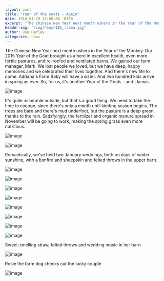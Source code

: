 ```yaml
---
layout: post
title: "Year of the Goats - Again"
date: 2016-01-19 12:00:00 -0700
excerpt: "The Chinese New Year next month ushers in the Year of the Monkey. Our 2015 Year of the ..."
header-img: "/img/news/185_llama.jpg"
author: Dee Harley
categories: news
---
```

The Chinese New Year next month ushers in the Year of the Monkey. Our
2015 Year of the Goat brought us a herd in excellent health, even more
fertile pastures, and re-roofed and ventilated barns. We gained our
farm manager, Mark. We lost people we loved, but we have deep, happy
memories and we celebrated their lives together. And there's new life
to come. Adriana's Farm Baby will have a sister. And two hundred kids
arrive in spring as ever. So, for us, it's another Year of the Goats -
and Llamas.

![image](/img/news/185_llama.jpg)

It's quite miserable outside, but that's a good thing. We need to take
the time to cocoon, since there's only a month until kidding season
begins. The trees are bare and there's mud underfoot, but the pasture
is a deep green, thanks to the rain. Satisfyingly, the fertilizer and
organic manure spread in November will be going to work, making the
spring grass even more nutritious.

![image](/img/news/185_fertilizer2.jpg)

![image](/img/news/185_browsing.jpg)

Romantically, we've held two January weddings, both on days of winter
sunshine, with a bonfire and sheepskin and felted throws in the upper
barn.

![image](/img/news/185_chapel2.jpg)

![image](/img/news/185_chapeldetail.jpg)

![image](/img/news/185_roomdetail.jpg)

![image](/img/news/185_table.jpg)

![image](/img/news/185_chairdetail.jpg)

![image](/img/news/185_tabledetail.jpg)

![image](/img/news/185_stirring.jpg)

![image](/img/news/185_catinstraw.jpg)

Sweet-smelling straw, felted throws and wedding music in her barn

![image](/img/news/185_rosie.jpg)

Rosie the farm dog checks out the lucky couple

![image](/img/news/185_couple.jpg)



